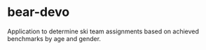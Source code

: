 # bear-devo
Application to determine ski team assignments based on achieved benchmarks by age and gender.
